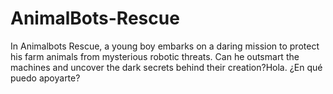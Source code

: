 # AnimalBots-Rescue
In Animalbots Rescue, a young boy embarks on a daring mission to protect his farm animals from mysterious robotic threats. Can he outsmart the machines and uncover the dark secrets behind their creation?Hola. ¿En qué puedo apoyarte?
